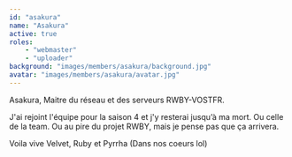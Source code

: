 ```yaml
---
id: "asakura"
name: "Asakura"
active: true
roles:
    - "webmaster"
    - "uploader"
background: "images/members/asakura/background.jpg"
avatar: "images/members/asakura/avatar.jpg"
---
```

Asakura, Maitre du réseau et des serveurs RWBY-VOSTFR.

J'ai rejoint l'équipe pour la saison 4 et j'y resterai jusqu’à ma mort. Ou celle de la team. Ou au pire du projet RWBY, mais je pense pas que ça arrivera.

Voila vive Velvet, Ruby et Pyrrha (Dans nos coeurs lol)
